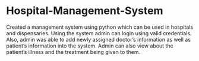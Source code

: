 # Hospital-Management-System
Created a management system using python which can be used in hospitals and dispensaries. Using the system admin can login using valid credentials. Also, admin was able to add newly assigned doctor’s information as well as patient’s information into the system. Admin can also view about the patient’s illness and the treatment being given to them.
